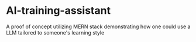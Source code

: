# AI-training-assistant
A proof of concept utilizing MERN stack demonstrating how one could use a LLM tailored to someone's learning style
